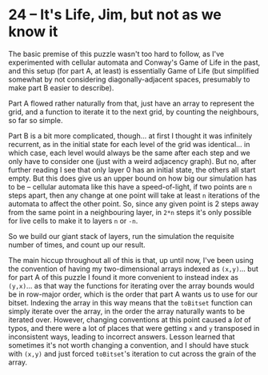 # 24 &ndash; It's Life, Jim, but not as we know it
The basic premise of this puzzle wasn't too hard to follow, as I've experimented with cellular automata and Conway's Game of Life in the past, and this setup (for part A, at least) is essentially Game of Life (but simplified somewhat by not considering diagonally-adjacent spaces, presumably to make part B easier to describe).

Part A flowed rather naturally from that, just have an array to represent the grid, and a function to iterate it to the next grid, by counting the neighbours, so far so simple.

Part B is a bit more complicated, though... at first I thought it was infinitely recurrent, as in the initial state for each level of the grid was identical... in which case, each level would always be the same after each step and we only have to consider one (just with a weird adjacency graph). But no, after further reading I see that only layer 0 has an initial state, the others all start empty. But this does give us an upper bound on how big our simulation has to be &ndash; cellular automata like this have a speed-of-light, if two points are `n` steps apart, then any change at one point will take at least `n` iterations of the automata to affect the other point. So, since any given point is 2 steps away from the same point in a neighbouring layer, in `2*n` steps it's only possible for live cells to make it to layers `n` or `-n`.

So we build our giant stack of layers, run the simulation the requisite number of times, and count up our result.

The main hiccup throughout all of this is that, up until now, I've been using the convention of having my two-dimensional arrays indexed as `(x,y)`... but for part A of this puzzle I found it more convenient to instead index as `(y,x)`... as that way the functions for iterating over the array bounds would be in row-major order, which is the order that part A wants us to use for our bitset. Indexing the array in this way means that the `toBitset` function can simply iterate over the array, in the order the array naturally wants to be iterated over. However, changing conventions at this point caused a _lot_ of typos, and there were a lot of places that were getting `x` and `y` transposed in inconsistent ways, leading to incorrect answers. Lesson learned that sometimes it's not worth changing a convention, and I should have stuck with `(x,y)` and just forced `toBitset`'s iteration to cut across the grain of the array.
